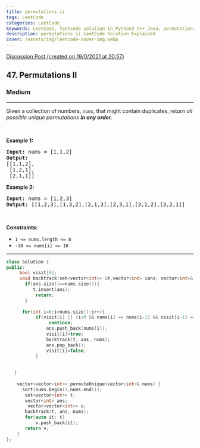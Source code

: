```yaml
---
title: permutations ii
tags: LeetCode
categories: LeetCode
keywords: LeetCode, leetcode solution in Python3 C++ Java, permutations-ii solution
description: permutations ii LeetCode Solution Explained
cover: /assets/img/leetcode-cover-img.webp
---
```





[Discussion Post (created on 19/0/2021 at 20:57)](https://leetcode.com/problems/permutations-ii/discuss/1024681/Shortest-Solution-C%2B%2B)  
<h2>47. Permutations II</h2><h3>Medium</h3><hr><div><p>Given a collection of numbers, <code>nums</code>,&nbsp;that might contain duplicates, return <em>all possible unique permutations <strong>in any order</strong>.</em></p>

<p>&nbsp;</p>
<p><strong>Example 1:</strong></p>

<pre><strong>Input:</strong> nums = [1,1,2]
<strong>Output:</strong>
[[1,1,2],
 [1,2,1],
 [2,1,1]]
</pre>

<p><strong>Example 2:</strong></p>

<pre><strong>Input:</strong> nums = [1,2,3]
<strong>Output:</strong> [[1,2,3],[1,3,2],[2,1,3],[2,3,1],[3,1,2],[3,2,1]]
</pre>

<p>&nbsp;</p>
<p><strong>Constraints:</strong></p>

<ul>
	<li><code>1 &lt;= nums.length &lt;= 8</code></li>
	<li><code>-10 &lt;= nums[i] &lt;= 10</code></li>
</ul>
</div>

---




```cpp
class Solution {
public:
     bool visit[9];
     void backtrack(set<vector<int>> &t,vector<int> &ans, vector<int>& nums){
       if(ans.size()==nums.size()){
          t.insert(ans);
           return;
       }
       
      for(int i=0;i<nums.size();i++){
           if(visit[i] || (i>0 && nums[i] == nums[i-1] && visit[i-1] == false))
                continue;
               ans.push_back(nums[i]);
               visit[i]=true;
               backtrack(t, ans, nums);
               ans.pop_back();
               visit[i]=false;
           }
       
       
   }
    
    vector<vector<int>> permuteUnique(vector<int>& nums) {
      sort(nums.begin(),nums.end());
       set<vector<int>> t;
       vector<int> ans;
        vector<vector<int>> v;
       backtrack(t, ans, nums);
       for(auto it: t)
           v.push_back(it);
       return v; 
    }
};
```
